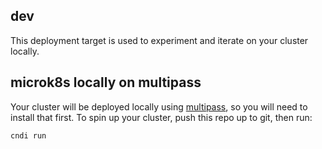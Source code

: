 ## dev

This deployment target is used to experiment and iterate on your cluster
locally.

## microk8s locally on multipass

Your cluster will be deployed locally using [multipass](https://multipass.run/),
so you will need to install that first. To spin up your cluster, push this repo
up to git, then run:

```bash
cndi run
```

